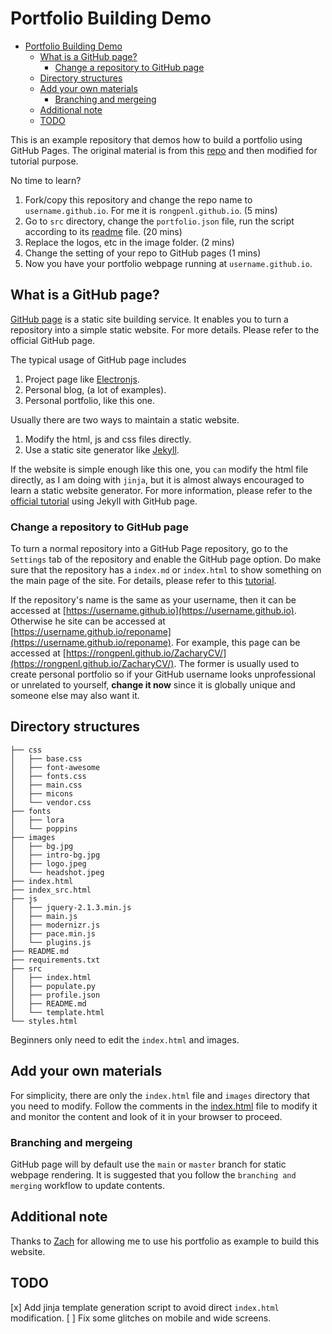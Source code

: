 # Portfolio Building Demo


- [Portfolio Building Demo](#portfolio-building-demo)
  - [What is a GitHub page?](#what-is-a-github-page)
    - [Change a repository to GitHub page](#change-a-repository-to-github-page)
  - [Directory structures](#directory-structures)
  - [Add your own materials](#add-your-own-materials)
    - [Branching  and mergeing](#branching--and-mergeing)
  - [Additional note](#additional-note)
  - [TODO](#todo)

This is an example repository that demos how to build a portfolio using GitHub Pages. The original material is from this [repo](https://github.com/aboualnaser/aboualnaser.github.io) and then modified for tutorial purpose. 

No time to learn?

1. Fork/copy this repository and change the repo name to `username.github.io`. For me it is `rongpenl.github.io`. (5 mins)
2. Go to `src` directory, change the `portfolio.json` file, run the script according to its [readme](src/README.md) file. (20 mins)
3. Replace the logos, etc in the image folder. (2 mins)
4. Change the setting of your repo to GitHub pages (1 mins)
5. Now you have your portfolio webpage running at `username.github.io`.

## What is a GitHub page?

[GitHub page](https://pages.github.com/) is a static site building service. It enables you to turn a repository into a simple static website. For more details. Please refer to the official GitHub page.

The typical usage of GitHub page includes

  1. Project page like [Electronjs](https://github.com/electron/electronjs.org).
  2. Personal blog, (a lot of examples).
  3. Personal portfolio, like this one.

Usually there are two ways to maintain a static website.

   1. Modify the html, js and css files directly.
   2. Use a static site generator like [Jekyll](https://docs.github.com/en/free-pro-team@latest/github/working-with-github-pages/setting-up-a-github-pages-site-with-jekyll).

If the website is simple enough like this one, you `can` modify the html file directly, as I am doing with `jinja`, but it is almost always encouraged to learn a static website generator. For more information, please refer to the [official tutorial](https://docs.github.com/en/free-pro-team@latest/github/working-with-github-pages/creating-a-github-pages-site-with-jekyll) using Jekyll with GitHub page.

### Change a repository to GitHub page

To turn a normal repository into a GitHub Page repository, go to the `Settings` tab of the repository and enable the GitHub page option. Do make sure that the repository has a `index.md` or `index.html` to show something on the main page of the site. For details, please refer to this [tutorial](https://docs.github.com/en/free-pro-team@latest/github/working-with-github-pages/creating-a-github-pages-site).

If the repository's name is the same as your username, then it can be accessed at [https://username.github.io](https://username.github.io). Otherwise he site can be accessed at [https://username.github.io/reponame](https://username.github.io/reponame). For example, this page can be accessed at [https://rongpenl.github.io/ZacharyCV/](https://rongpenl.github.io/ZacharyCV/). The former is usually used to create personal portfolio so if your GitHub username looks unprofessional or unrelated to yourself, **change it now** since it is globally unique and someone else may also want it.

## Directory structures

```shell
├── css
│   ├── base.css
│   ├── font-awesome
│   ├── fonts.css
│   ├── main.css
│   ├── micons
│   └── vendor.css
├── fonts
│   ├── lora
│   └── poppins
├── images
│   ├── bg.jpg
│   ├── intro-bg.jpg
│   ├── logo.jpeg
│   └── headshot.jpeg
├── index.html
├── index_src.html
├── js
│   ├── jquery-2.1.3.min.js
│   ├── main.js
│   ├── modernizr.js
│   ├── pace.min.js
│   └── plugins.js
├── README.md
├── requirements.txt
├── src
│   ├── index.html
│   ├── populate.py
│   ├── profile.json
│   ├── README.md
│   └── template.html
└── styles.html
```

Beginners only need to edit the `index.html` and images.

## Add your own materials

For simplicity, there are only the `index.html` file and `images` directory that you need to modify. Follow the comments in the [index.html](./index.html) file to modify it and monitor the content and look of it in your browser to proceed.

### Branching  and mergeing

GitHub page will by default use the `main` or `master` branch for static webpage rendering. It is suggested that you follow the `branching and merging` workflow to update contents.

## Additional note

Thanks to [Zach](https://www.linkedin.com/in/zachary-p-villarreal/) for allowing me to use his portfolio as example to build this website.

## TODO

[x] Add jinja template generation script to avoid direct `index.html` modification.
[ ] Fix some glitches on mobile and wide screens.

